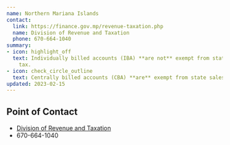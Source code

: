 ```yaml
---
name: Northern Mariana Islands
contact:
  link: https://finance.gov.mp/revenue-taxation.php
  name: Division of Revenue and Taxation
  phone: 670-664-1040
summary:
- icon: highlight_off
  text: Individually billed accounts (IBA) **are not** exempt from state sales
    tax.
- icon: check_circle_outline
  text: Centrally billed accounts (CBA) **are** exempt from state sales tax.
updated: 2023-02-15
---
```


## Point of Contact
- [Division of Revenue and Taxation](https://finance.gov.mp/revenue-taxation.php)
- 670-664-1040